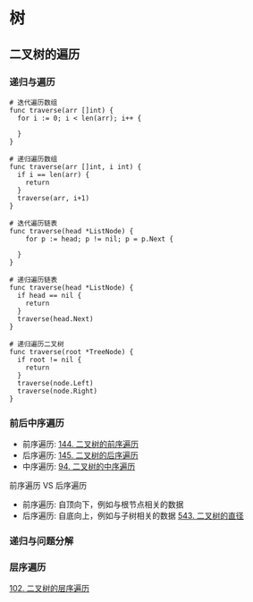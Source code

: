 # 树

## 二叉树的遍历

### 递归与遍历
```shell
# 迭代遍历数组
func traverse(arr []int) {
  for i := 0; i < len(arr); i++ {
    
  }
}

# 递归遍历数组
func traverse(arr []int, i int) {
  if i == len(arr) {
    return
  }
  traverse(arr, i+1)
}

# 迭代遍历链表
func traverse(head *ListNode) {
    for p := head; p != nil; p = p.Next {
    
  }
}

# 递归遍历链表
func traverse(head *ListNode) {
  if head == nil {
    return
  }
  traverse(head.Next)
}

# 递归遍历二叉树
func traverse(root *TreeNode) {
  if root != nil {
    return
  }
  traverse(node.Left)
  traverse(node.Right)
}
```

### 前后中序遍历
- 前序遍历: [144. 二叉树的前序遍历](144-binary-tree-preorder-traversal)
- 后序遍历: [145. 二叉树的后序遍历](145-binary-tree-postorder-traversal)
- 中序遍历: [94. 二叉树的中序遍历](94-binary-tree-inorder-traversal)

前序遍历 VS 后序遍历
- 前序遍历: 自顶向下，例如与根节点相关的数据
- 后序遍历: 自底向上，例如与子树相关的数据 [543. 二叉树的直径](https://leetcode.cn/problems/diameter-of-binary-tree/)

### 递归与问题分解
[](226-invert-binary-tree)

### 层序遍历
[102. 二叉树的层序遍历](102-binary-tree-level-order-traversal)

